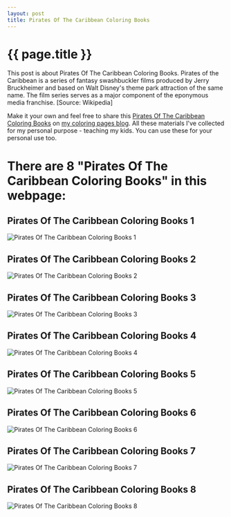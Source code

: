 ```yaml
---
layout: post
title: Pirates Of The Caribbean Coloring Books
---
```


{{ page.title }}
================

This post is about Pirates Of The Caribbean Coloring Books. Pirates of the Caribbean is a series of fantasy swashbuckler films produced by Jerry Bruckheimer and based on Walt Disney's theme park attraction of the same name. The film series serves as a major component of the eponymous media franchise. [Source: Wikipedia]

Make it your own and feel free to share this  [Pirates Of The Caribbean Coloring Books](https://coloring-pages.github.io/2022/1/14/Pirates-Of-The-Caribbean-Coloring-Books.html) on [my coloring pages blog](https://coloring-pages.github.io/). All these materials I've collected for my personal purpose - teaching my kids. You can use these for your personal use too.

# **There are 8 "Pirates Of The Caribbean Coloring Books" in this webpage:**

## Pirates Of The Caribbean Coloring Books 1

![Pirates Of The Caribbean Coloring Books 1](https://coloring-pages.github.io/coloring-pages/Pirates-Of-The-Caribbean-Coloring-Books-1.png)

<script async src="https://pagead2.googlesyndication.com/pagead/js/adsbygoogle.js?client=ca-pub-6753140515841889" crossorigin="anonymous"></script> <ins class="adsbygoogle" style="display:block" data-ad-format="autorelaxed" data-ad-client="ca-pub-6753140515841889" data-ad-slot="5405745125"></ins><script>(adsbygoogle = window.adsbygoogle || []).push({}); </script>

## Pirates Of The Caribbean Coloring Books 2

![Pirates Of The Caribbean Coloring Books 2](https://coloring-pages.github.io/coloring-pages/Pirates-Of-The-Caribbean-Coloring-Books-2.png)

## Pirates Of The Caribbean Coloring Books 3

![Pirates Of The Caribbean Coloring Books 3](https://coloring-pages.github.io/coloring-pages/Pirates-Of-The-Caribbean-Coloring-Books-3.png)

## Pirates Of The Caribbean Coloring Books 4

![Pirates Of The Caribbean Coloring Books 4](https://coloring-pages.github.io/coloring-pages/Pirates-Of-The-Caribbean-Coloring-Books-4.png)

## Pirates Of The Caribbean Coloring Books 5

![Pirates Of The Caribbean Coloring Books 5](https://coloring-pages.github.io/coloring-pages/Pirates-Of-The-Caribbean-Coloring-Books-5.png)

## Pirates Of The Caribbean Coloring Books 6

![Pirates Of The Caribbean Coloring Books 6](https://coloring-pages.github.io/coloring-pages/Pirates-Of-The-Caribbean-Coloring-Books-6.png)

## Pirates Of The Caribbean Coloring Books 7

![Pirates Of The Caribbean Coloring Books 7](https://coloring-pages.github.io/coloring-pages/Pirates-Of-The-Caribbean-Coloring-Books-7.png)

## Pirates Of The Caribbean Coloring Books 8

![Pirates Of The Caribbean Coloring Books 8](https://coloring-pages.github.io/coloring-pages/Pirates-Of-The-Caribbean-Coloring-Books-8.png)

<script async src="https://pagead2.googlesyndication.com/pagead/js/adsbygoogle.js?client=ca-pub-6753140515841889" crossorigin="anonymous"></script> <ins class="adsbygoogle" style="display:block" data-ad-format="autorelaxed" data-ad-client="ca-pub-6753140515841889" data-ad-slot="5405745125"></ins><script>(adsbygoogle = window.adsbygoogle || []).push({}); </script>

